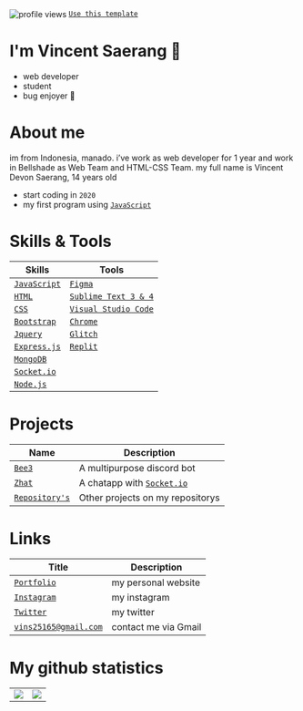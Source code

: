 <img src="https://komarev.com/ghpvc/?username=Vins2106" alt="profile views" align="center" loading="lazy" /> [`Use this template`]

# I'm Vincent Saerang 👋
- web developer
- student
- bug enjoyer 🤦

# About me
im from Indonesia, manado. i’ve work as web developer for 1 year and work in Bellshade as Web Team and HTML-CSS Team. my full name is Vincent Devon Saerang, 14 years old
- start coding in `2020`
- my first program using [`JavaScript`]

# Skills & Tools
| Skills | Tools |
| ----- | ---------- |
| [`JavaScript`]  | [`Figma`] |
| [`HTML`]        | [`Sublime Text 3 & 4`]  |
| [`CSS`]         | [`Visual Studio Code`]  |
| [`Bootstrap`]   | [`Chrome`]  |
| [`Jquery`]      | [`Glitch`]  |
| [`Express.js`]  | [`Replit`]  |
| [`MongoDB`]     |  |
| [`Socket.io`]   | | 
| [`Node.js`]     | |

# Projects
| Name | Description |
| ----- | ---------- |
| [`Bee3`] | A multipurpose discord bot |
| [`Zhat`] | A chatapp with [`Socket.io`] |
| [`Repository's`] | Other projects on my repositorys |

# Links
| Title | Description |
| ----- | -------- |
| [`Portfolio`] | my personal website |
| [`Instagram`] | my instagram |
| [`Twitter`] | my twitter |
| [`vins25165@gmail.com`] | contact me via Gmail |

# My github statistics
<table>
  <tr>
    <td align="center" style="padding=0;width=50%;">
      <img align="center" style="padding=0;" src="https://github-readme-stats.vercel.app/api?username=Vins2106&text_color=000000&title_color=000000&show_icons=true&bg_color=20,00d5ff,00ff77&hide_title=true&count_private=true" />
    </td>
    <td>
      <img align="center" style="padding=0;" src="https://github-readme-stats.vercel.app/api/top-langs/?username=Vins2106&text_color=000000&title_color=000000&show_icons=true&bg_color=20,00d5ff,00ff77&layout=compact">
    </td>
  </tr>
</table>


<!-- Links -->
[`JavaScript`]:           https://www.javascript.com/
[`HTML`]:                 https://www.w3schools.com/html/
[`CSS`]:                  https://www.w3schools.com/css/
[`Bootstrap`]:            https://getbootstrap.com/
[`Jquery`]:               https://jquery.com/
[`Express.js`]:           https://expressjs.com/
[`MongoDB`]:              https://www.mongodb.com/
[`Socket.io`]:            https://socket.io/
[`Node.js`]:              https://nodejs.org/
[`Figma`]:                https://figma.com/
[`Sublime Text 3 & 4`]:   https://www.sublimetext.com/
[`Visual Studio Code`]:   https://code.visualstudio.com/
[`Chrome`]:               https://www.google.co.id/chrome/
[`Glitch`]:               https://glitch.com/
[`Replit`]:               https://replit.com
[`Portfolio`]:            https://vins2106.github.io
[`Instagram`]:            https://instagram.com/Vins2106
[`Twitter`]:              https://twitter.com/Vins2106_
[`vins25165@gmail.com`]:  vins25165@gmail.com
[`Bee3`]:                 https://github.com/Bee3-Team/Bee3
[`Zhat`]:                 https://github.com/Vins2106/zhat.cf
[`Repository's`]:         https://github.com/Vins2106?tab=repositories
[`Use this template`]:    https://github.com/Vins2106/Vins2106/generate
